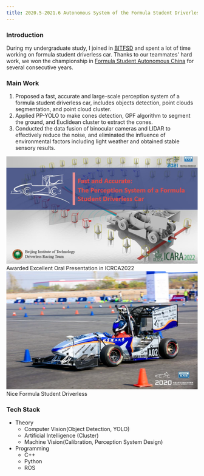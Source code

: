 ```yaml
---
title: 2020.5-2021.6 Autonomous System of the Formula Student Driverless Car
---
```


### Introduction
During my undergraduate study, I joined in [BITFSD](http://www.bitfsd.com/) and spent a lot of time working on formula student driverless car. Thanks to our teammates' 
hard work, we won the championship in [Formula Student Autonomous China](http://www.formulastudent.com.cn/introduction.html) for several consecutive years.

### Main Work

1. Proposed a fast, accurate and large-scale perception system of a formula student driverless car, includes objects detection, point clouds segmentation, and point cloud cluster.
2. Applied PP-YOLO to make cones detection, GPF algorithm to segment the ground, and Euclidean cluster to extract the cones.
3. Conducted the data fusion of binocular cameras and LIDAR to effectively reduce the noise, and eliminated the influence of environmental factors including light weather and obtained stable sensory results.

<div class="card mb-3">
    <img class="card-img-top" src="https://raw.githubusercontent.com/TommyGong08/tommygong08.github.io/main/_includes/img/5_formula_1.png"/>
    <div class="card-body bg-light">
        <div class="card-text">
            Awarded Excellent Oral Presentation in ICRCA2022
        </div>
    </div>
</div>

<div class="card mb-3">
    <img class="card-img-top" src="https://raw.githubusercontent.com/TommyGong08/tommygong08.github.io/main/_includes/img/5_formula_2.png"/>
    <div class="card-body bg-light">
        <div class="card-text">
            Nice Formula Student Driverless
        </div>
    </div>
</div>


### Tech Stack
- Theory
  - Computer Vision(Object Detection, YOLO)
  - Artificial Intelligence (Cluster)
  - Machine Vision(Calibration, Perception System Design)
- Programming
  - C++
  - Python
  - ROS










